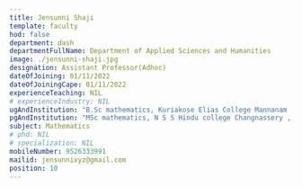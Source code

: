 ```yaml
---
title: Jensunni Shaji 
template: faculty
hod: false
department: dash
departmentFullName: Department of Applied Sciences and Humanities
image: ./jensunni-shaji.jpg
designation: Assistant Professor(Adhoc)
dateOfJoining: 01/11/2022
dateOfJoiningCape: 01/11/2022
experienceTeaching: NIL
# experienceIndustry: NIL
ugAndInstitution: "B.Sc mathematics, Kuriakose Elias College Mannanam , Mahatma Gandhi University Kottayam."
pgAndInstitution: "MSc mathematics, N S S Hindu college Changnassery , Mahatma Gandhi University Kottayam"
subject: Mathematics
# phd: NIL
# specialization: NIL
mobileNumber: 9526333991
mailid: jensunnixyz@gmail.com
position: 10
---
```


